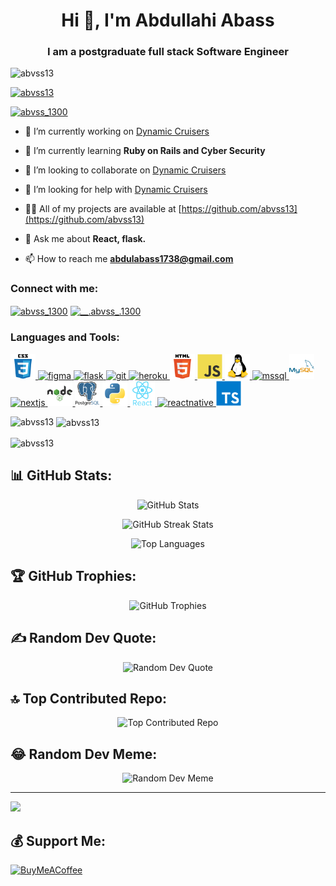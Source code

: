 <h1 align="center">Hi 👋, I'm Abdullahi Abass</h1>
<h3 align="center">I am a postgraduate full stack Software Engineer</h3>

<p align="left"> <img src="https://komarev.com/ghpvc/?username=abvss13&label=Profile%20views&color=0e75b6&style=flat" alt="abvss13" /> </p>

<p align="left"> <a href="https://github.com/ryo-ma/github-profile-trophy"><img src="https://github-profile-trophy.vercel.app/?username=abvss13" alt="abvss13" /></a> </p>

<p align="left"> <a href="https://twitter.com/abvss_1300" target="blank"><img src="https://img.shields.io/twitter/follow/abvss_1300?logo=twitter&style=for-the-badge" alt="abvss_1300" /></a> </p>

- 🔭 I’m currently working on [Dynamic Cruisers](https://github.com/abvss13/DynamicCruisers)

- 🌱 I’m currently learning **Ruby on Rails and Cyber Security**

- 👯 I’m looking to collaborate on [Dynamic Cruisers](https://github.com/abvss13/DynamicCruisers)

- 🤝 I’m looking for help with [Dynamic Cruisers](https://github.com/abvss13/DynamicCruisers)

- 👨‍💻 All of my projects are available at [https://github.com/abvss13](https://github.com/abvss13)

- 💬 Ask me about **React, flask.**

- 📫 How to reach me **abdulabass1738@gmail.com**

<h3 align="left">Connect with me:</h3>
<p align="left">
<a href="https://twitter.com/abvss_1300" target="blank"><img align="center" src="https://raw.githubusercontent.com/rahuldkjain/github-profile-readme-generator/master/src/images/icons/Social/twitter.svg" alt="abvss_1300" height="30" width="40" /></a>
<a href="https://instagram.com/__.abvss_.1300" target="blank"><img align="center" src="https://raw.githubusercontent.com/rahuldkjain/github-profile-readme-generator/master/src/images/icons/Social/instagram.svg" alt="__.abvss_.1300" height="30" width="40" /></a>
</p>

<h3 align="left">Languages and Tools:</h3>
<p align="left"> <a href="https://www.w3schools.com/css/" target="_blank" rel="noreferrer"> <img src="https://raw.githubusercontent.com/devicons/devicon/master/icons/css3/css3-original-wordmark.svg" alt="css3" width="40" height="40"/> </a> <a href="https://www.figma.com/" target="_blank" rel="noreferrer"> <img src="https://www.vectorlogo.zone/logos/figma/figma-icon.svg" alt="figma" width="40" height="40"/> </a> <a href="https://flask.palletsprojects.com/" target="_blank" rel="noreferrer"> <img src="https://www.vectorlogo.zone/logos/pocoo_flask/pocoo_flask-icon.svg" alt="flask" width="40" height="40"/> </a> <a href="https://git-scm.com/" target="_blank" rel="noreferrer"> <img src="https://www.vectorlogo.zone/logos/git-scm/git-scm-icon.svg" alt="git" width="40" height="40"/> </a> <a href="https://heroku.com" target="_blank" rel="noreferrer"> <img src="https://www.vectorlogo.zone/logos/heroku/heroku-icon.svg" alt="heroku" width="40" height="40"/> </a> <a href="https://www.w3.org/html/" target="_blank" rel="noreferrer"> <img src="https://raw.githubusercontent.com/devicons/devicon/master/icons/html5/html5-original-wordmark.svg" alt="html5" width="40" height="40"/> </a> <a href="https://developer.mozilla.org/en-US/docs/Web/JavaScript" target="_blank" rel="noreferrer"> <img src="https://raw.githubusercontent.com/devicons/devicon/master/icons/javascript/javascript-original.svg" alt="javascript" width="40" height="40"/> </a> <a href="https://www.linux.org/" target="_blank" rel="noreferrer"> <img src="https://raw.githubusercontent.com/devicons/devicon/master/icons/linux/linux-original.svg" alt="linux" width="40" height="40"/> </a> <a href="https://www.microsoft.com/en-us/sql-server" target="_blank" rel="noreferrer"> <img src="https://www.svgrepo.com/show/303229/microsoft-sql-server-logo.svg" alt="mssql" width="40" height="40"/> </a> <a href="https://www.mysql.com/" target="_blank" rel="noreferrer"> <img src="https://raw.githubusercontent.com/devicons/devicon/master/icons/mysql/mysql-original-wordmark.svg" alt="mysql" width="40" height="40"/> </a> <a href="https://nextjs.org/" target="_blank" rel="noreferrer"> <img src="https://cdn.worldvectorlogo.com/logos/nextjs-2.svg" alt="nextjs" width="40" height="40"/> </a> <a href="https://nodejs.org" target="_blank" rel="noreferrer"> <img src="https://raw.githubusercontent.com/devicons/devicon/master/icons/nodejs/nodejs-original-wordmark.svg" alt="nodejs" width="40" height="40"/> </a> <a href="https://www.postgresql.org" target="_blank" rel="noreferrer"> <img src="https://raw.githubusercontent.com/devicons/devicon/master/icons/postgresql/postgresql-original-wordmark.svg" alt="postgresql" width="40" height="40"/> </a> <a href="https://www.python.org" target="_blank" rel="noreferrer"> <img src="https://raw.githubusercontent.com/devicons/devicon/master/icons/python/python-original.svg" alt="python" width="40" height="40"/> </a> <a href="https://reactjs.org/" target="_blank" rel="noreferrer"> <img src="https://raw.githubusercontent.com/devicons/devicon/master/icons/react/react-original-wordmark.svg" alt="react" width="40" height="40"/> </a> <a href="https://reactnative.dev/" target="_blank" rel="noreferrer"> <img src="https://reactnative.dev/img/header_logo.svg" alt="reactnative" width="40" height="40"/> </a> <a href="https://www.typescriptlang.org/" target="_blank" rel="noreferrer"> <img src="https://raw.githubusercontent.com/devicons/devicon/master/icons/typescript/typescript-original.svg" alt="typescript" width="40" height="40"/> </a> </p>

<p><img align="left" src="https://github-readme-stats.vercel.app/api/top-langs?username=abvss13&show_icons=true&locale=en&layout=compact" alt="abvss13" /></p>

<p>&nbsp;<img align="center" src="https://github-readme-stats.vercel.app/api?username=abvss13&show_icons=true&locale=en" alt="abvss13" /></p>

<p><img align="center" src="https://github-readme-streak-stats.herokuapp.com/?user=abvss13&" alt="abvss13" /></p>


## 📊 GitHub Stats:

<p align="center">
  <img src="https://github-readme-stats.vercel.app/api?username=abvss13&theme=dark&hide_border=false&include_all_commits=true&count_private=true" alt="GitHub Stats" />
</p>

<p align="center">
  <img src="https://github-readme-streak-stats.herokuapp.com/?user=abvss13&theme=dark&hide_border=false" alt="GitHub Streak Stats" />
</p>

<p align="center">
  <img src="https://github-readme-stats.vercel.app/api/top-langs/?username=abvss13&theme=dark&hide_border=false&include_all_commits=true&count_private=true&layout=compact" alt="Top Languages" />
</p>

## 🏆 GitHub Trophies:

<p align="center">
  <img src="https://github-profile-trophy.vercel.app/?username=abvss13&theme=darkhub&no-frame=false&no-bg=true&margin-w=4" alt="GitHub Trophies" />
</p>

## ✍️ Random Dev Quote:

<p align="center">
  <img src="https://quotes-github-readme.vercel.app/api?type=vertical&theme=radical" alt="Random Dev Quote" />
</p>

## 🔝 Top Contributed Repo:

<p align="center">
  <img src="https://github-contributor-stats.vercel.app/api?username=abvss13&limit=5&theme=dark&combine_all_yearly_contributions=true" alt="Top Contributed Repo" />
</p>

## 😂 Random Dev Meme:

<p align="center">
  <img src="https://randommeme-five.vercel.app/" alt="Random Dev Meme" style="height: 400px;" />
</p>

---

[![](https://visitcount.itsvg.in/api?id=abvss13&icon=0&color=0)](https://visitcount.itsvg.in)

## 💰 Support Me:

[![BuyMeACoffee](https://img.shields.io/badge/Buy%20Me%20a%20Coffee-ffdd00?style=for-the-badge&logo=buy-me-a-coffee&logoColor=black)](https://buymeacoffee.com/Abvss_1300)

<!-- Proudly created with GPRM (https://gprm.itsvg.in) -->
